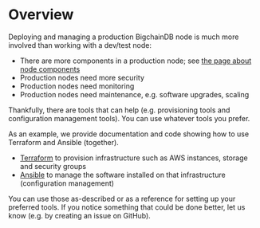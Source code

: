 # Overview

Deploying and managing a production BigchainDB node is much more involved than working with a dev/test node:

* There are more components in a production node; see [the page about node components](../nodes/node-components.html)
* Production nodes need more security
* Production nodes need monitoring
* Production nodes need maintenance, e.g. software upgrades, scaling

Thankfully, there are tools that can help (e.g. provisioning tools and configuration management tools). You can use whatever tools you prefer.

As an example, we provide documentation and code showing how to use Terraform and Ansible (together).

* [Terraform](https://www.terraform.io/) to provision infrastructure such as AWS instances, storage and security groups
* [Ansible](https://www.ansible.com/) to manage the software installed on that infrastructure (configuration management)

You can use those as-described or as a reference for setting up your preferred tools. If you notice something that could be done better, let us know (e.g. by creating an issue on GitHub).
